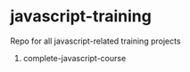 # javascript-training
Repo for all javascript-related training projects

1. complete-javascript-course
